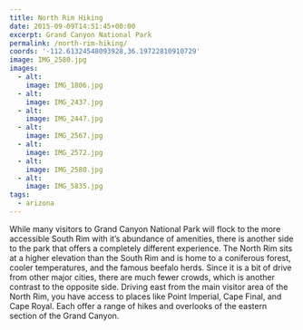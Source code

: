 ```yaml
---
title: North Rim Hiking
date: 2015-09-09T14:51:45+00:00
excerpt: Grand Canyon National Park
permalink: /north-rim-hiking/
coords: '-112.61324548093928,36.19722810910729'
image: IMG_2580.jpg
images:
  - alt: 
    image: IMG_1806.jpg
  - alt: 
    image: IMG_2437.jpg
  - alt: 
    image: IMG_2447.jpg
  - alt: 
    image: IMG_2567.jpg
  - alt: 
    image: IMG_2572.jpg
  - alt: 
    image: IMG_2580.jpg
  - alt: 
    image: IMG_5835.jpg
tags:
  - arizona
---
```

While many visitors to Grand Canyon National Park will flock to the more accessible South Rim with it’s abundance of amenities, there is another side to the park that offers a completely different experience. The North Rim sits at a higher elevation than the South Rim and is home to a coniferous forest, cooler temperatures, and the famous beefalo herds. Since it is a bit of drive from other major cities, there are much fewer crowds, which is another contrast to the opposite side. Driving east from the main visitor area of the North Rim, you have access to places like Point Imperial, Cape Final, and Cape Royal. Each offer a range of hikes and overlooks of the eastern section of the Grand Canyon.

